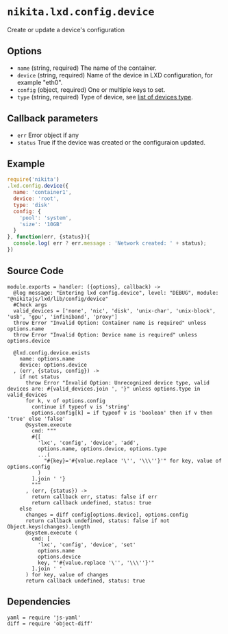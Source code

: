 
# `nikita.lxd.config.device`

Create or update a device's configuration

## Options

* `name` (string, required)
  The name of the container.
* `device` (string, required)
  Name of the device in LXD configuration, for example "eth0".
* `config` (object, required)
  One or multiple keys to set.
* `type` (string, required)
  Type of device, see [list of devices type](https://github.com/lxc/lxd/blob/master/doc/containers.md#device-types).

## Callback parameters

* `err`
  Error object if any
* `status`
  True if the device was created or the configuraion updated.

## Example

```js
require('nikita')
.lxd.config.device({
  name: 'container1',
  device: 'root',
  type: 'disk'
  config: {
    'pool': 'system',
    'size': '10GB'
  }
}, function(err, {status}){
  console.log( err ? err.message : 'Network created: ' + status);
})
```

## Source Code

    module.exports = handler: ({options}, callback) ->
      @log message: "Entering lxd config.device", level: "DEBUG", module: "@nikitajs/lxd/lib/config/device"
      #Check args
      valid_devices = ['none', 'nic', 'disk', 'unix-char', 'unix-block', 'usb', 'gpu', 'infiniband', 'proxy']
      throw Error "Invalid Option: Container name is required" unless options.name
      throw Error "Invalid Option: Device name is required" unless options.device

      @lxd.config.device.exists
        name: options.name
        device: options.device
      , (err, {status, config}) ->
        if not status
          throw Error "Invalid Option: Unrecognized device type, valid devices are: #{valid_devices.join ', '}" unless options.type in valid_devices
          for k, v of options.config
            continue if typeof v is 'string'
            options.config[k] = if typeof v is 'boolean' then if v then 'true' else 'false'
          @system.execute
            cmd: """
            #{[
              'lxc', 'config', 'device', 'add',
              options.name, options.device, options.type
              ...(
                "#{key}='#{value.replace '\'', '\\\''}'" for key, value of options.config
              )
            ].join ' '}
            """
          , (err, {status}) ->
            return callback err, status: false if err
            return callback undefined, status: true
        else
          changes = diff config[options.device], options.config
          return callback undefined, status: false if not Object.keys(changes).length
          @system.execute (
            cmd: [
              'lxc', 'config', 'device', 'set'
              options.name
              options.device
              key, "'#{value.replace '\'', '\\\''}'"
            ].join ' '
          ) for key, value of changes
          return callback undefined, status: true

## Dependencies

    yaml = require 'js-yaml'
    diff = require 'object-diff'
